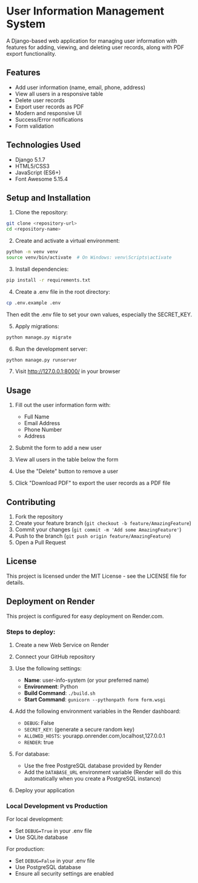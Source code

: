 # User Information Management System

A Django-based web application for managing user information with features for adding, viewing, and deleting user records, along with PDF export functionality.

## Features

- Add user information (name, email, phone, address)
- View all users in a responsive table
- Delete user records
- Export user records as PDF
- Modern and responsive UI
- Success/Error notifications
- Form validation

## Technologies Used

- Django 5.1.7
- HTML5/CSS3
- JavaScript (ES6+)
- Font Awesome 5.15.4

## Setup and Installation

1. Clone the repository:
```bash
git clone <repository-url>
cd <repository-name>
```

2. Create and activate a virtual environment:
```bash
python -m venv venv
source venv/bin/activate  # On Windows: venv\Scripts\activate
```

3. Install dependencies:
```bash
pip install -r requirements.txt
```

4. Create a .env file in the root directory:
```bash
cp .env.example .env
```
Then edit the .env file to set your own values, especially the SECRET_KEY.

5. Apply migrations:
```bash
python manage.py migrate
```

6. Run the development server:
```bash
python manage.py runserver
```

7. Visit http://127.0.0.1:8000/ in your browser

## Usage

1. Fill out the user information form with:
   - Full Name
   - Email Address
   - Phone Number
   - Address

2. Submit the form to add a new user

3. View all users in the table below the form

4. Use the "Delete" button to remove a user

5. Click "Download PDF" to export the user records as a PDF file

## Contributing

1. Fork the repository
2. Create your feature branch (`git checkout -b feature/AmazingFeature`)
3. Commit your changes (`git commit -m 'Add some AmazingFeature'`)
4. Push to the branch (`git push origin feature/AmazingFeature`)
5. Open a Pull Request

## License

This project is licensed under the MIT License - see the LICENSE file for details.

## Deployment on Render

This project is configured for easy deployment on Render.com.

### Steps to deploy:

1. Create a new Web Service on Render
2. Connect your GitHub repository
3. Use the following settings:
   - **Name**: user-info-system (or your preferred name)
   - **Environment**: Python
   - **Build Command**: `./build.sh`
   - **Start Command**: `gunicorn --pythonpath form form.wsgi`

4. Add the following environment variables in the Render dashboard:
   - `DEBUG`: False
   - `SECRET_KEY`: (generate a secure random key)
   - `ALLOWED_HOSTS`: yourapp.onrender.com,localhost,127.0.0.1
   - `RENDER`: true

5. For database:
   - Use the free PostgreSQL database provided by Render
   - Add the `DATABASE_URL` environment variable (Render will do this automatically when you create a PostgreSQL instance)

6. Deploy your application

### Local Development vs Production

For local development:
- Set `DEBUG=True` in your .env file
- Use SQLite database

For production:
- Set `DEBUG=False` in your .env file
- Use PostgreSQL database
- Ensure all security settings are enabled

